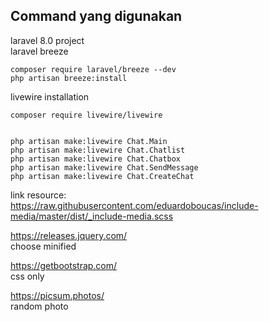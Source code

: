 ## Command yang digunakan 
laravel 8.0 project   
laravel breeze
```
composer require laravel/breeze --dev
php artisan breeze:install
```  


livewire installation
```
composer require livewire/livewire  


php artisan make:livewire Chat.Main
php artisan make:livewire Chat.Chatlist
php artisan make:livewire Chat.Chatbox
php artisan make:livewire Chat.SendMessage
php artisan make:livewire Chat.CreateChat

```

link resource:  
https://raw.githubusercontent.com/eduardoboucas/include-media/master/dist/_include-media.scss  

https://releases.jquery.com/  
choose minified 

https://getbootstrap.com/   
css only   

https://picsum.photos/  
random photo  
